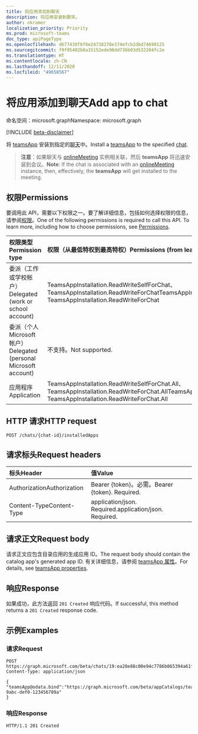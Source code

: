 ```yaml
---
title: 将应用添加到聊天
description: 将应用安装到聊天。
author: nkramer
localization_priority: Priority
ms.prod: microsoft-teams
doc_type: apiPageType
ms.openlocfilehash: d677430f6f8e24738278e374efcb2dbd74690125
ms.sourcegitcommit: f9f95402b8a15152ede90dd736b03d532204fc2e
ms.translationtype: HT
ms.contentlocale: zh-CN
ms.lasthandoff: 12/11/2020
ms.locfileid: "49658567"
---
```

# <a name="add-app-to-chat"></a><span data-ttu-id="c888f-103">将应用添加到聊天</span><span class="sxs-lookup"><span data-stu-id="c888f-103">Add app to chat</span></span>

<span data-ttu-id="c888f-104">命名空间：microsoft.graph</span><span class="sxs-lookup"><span data-stu-id="c888f-104">Namespace: microsoft.graph</span></span>

[!INCLUDE [beta-disclaimer](../../includes/beta-disclaimer.md)]

<span data-ttu-id="c888f-105">将 [teamsApp](../resources/teamsapp.md) 安装到指定的[聊天](../resources/chat.md)中。</span><span class="sxs-lookup"><span data-stu-id="c888f-105">Install a [teamsApp](../resources/teamsapp.md) to the specified [chat](../resources/chat.md).</span></span>

> <span data-ttu-id="c888f-106">**注意**：如果聊天与 [onlineMeeting](../resources/onlinemeeting.md) 实例相关联，然后 **teamsApp** 将迅速安装到会议。</span><span class="sxs-lookup"><span data-stu-id="c888f-106">**Note**: If the chat is associated with an [onlineMeeting](../resources/onlinemeeting.md) instance, then, effectively, the **teamsApp** will get installed to the meeting.</span></span>

## <a name="permissions"></a><span data-ttu-id="c888f-107">权限</span><span class="sxs-lookup"><span data-stu-id="c888f-107">Permissions</span></span>

<span data-ttu-id="c888f-p101">要调用此 API，需要以下权限之一。要了解详细信息，包括如何选择权限的信息，请参阅[权限](/graph/permissions-reference)。</span><span class="sxs-lookup"><span data-stu-id="c888f-p101">One of the following permissions is required to call this API. To learn more, including how to choose permissions, see [Permissions](/graph/permissions-reference).</span></span>

|<span data-ttu-id="c888f-110">权限类型</span><span class="sxs-lookup"><span data-stu-id="c888f-110">Permission type</span></span>      | <span data-ttu-id="c888f-111">权限（从最低特权到最高特权）</span><span class="sxs-lookup"><span data-stu-id="c888f-111">Permissions (from least to most privileged)</span></span>              |
|:--------------------|:---------------------------------------------------------|
|<span data-ttu-id="c888f-112">委派（工作或学校帐户）</span><span class="sxs-lookup"><span data-stu-id="c888f-112">Delegated (work or school account)</span></span> | <span data-ttu-id="c888f-113">TeamsAppInstallation.ReadWriteSelfForChat、TeamsAppInstallation.ReadWriteForChat</span><span class="sxs-lookup"><span data-stu-id="c888f-113">TeamsAppInstallation.ReadWriteSelfForChat, TeamsAppInstallation.ReadWriteForChat</span></span> |
|<span data-ttu-id="c888f-114">委派（个人 Microsoft 帐户）</span><span class="sxs-lookup"><span data-stu-id="c888f-114">Delegated (personal Microsoft account)</span></span> | <span data-ttu-id="c888f-115">不支持。</span><span class="sxs-lookup"><span data-stu-id="c888f-115">Not supported.</span></span>    |
|<span data-ttu-id="c888f-116">应用程序</span><span class="sxs-lookup"><span data-stu-id="c888f-116">Application</span></span> | <span data-ttu-id="c888f-117">TeamsAppInstallation.ReadWriteSelfForChat.All、TeamsAppInstallation.ReadWriteForChat.All</span><span class="sxs-lookup"><span data-stu-id="c888f-117">TeamsAppInstallation.ReadWriteSelfForChat.All, TeamsAppInstallation.ReadWriteForChat.All</span></span> |

## <a name="http-request"></a><span data-ttu-id="c888f-118">HTTP 请求</span><span class="sxs-lookup"><span data-stu-id="c888f-118">HTTP request</span></span>

<!-- { 
"blockType": "ignored" 
} -->

```http
POST /chats/{chat-id}/installedApps
```

## <a name="request-headers"></a><span data-ttu-id="c888f-119">请求标头</span><span class="sxs-lookup"><span data-stu-id="c888f-119">Request headers</span></span>

| <span data-ttu-id="c888f-120">标头</span><span class="sxs-lookup"><span data-stu-id="c888f-120">Header</span></span>       | <span data-ttu-id="c888f-121">值</span><span class="sxs-lookup"><span data-stu-id="c888f-121">Value</span></span> |
|:---------------|:--------|
| <span data-ttu-id="c888f-122">Authorization</span><span class="sxs-lookup"><span data-stu-id="c888f-122">Authorization</span></span>  | <span data-ttu-id="c888f-p102">Bearer {token}。必需。</span><span class="sxs-lookup"><span data-stu-id="c888f-p102">Bearer {token}. Required.</span></span>  |
| <span data-ttu-id="c888f-125">Content-Type</span><span class="sxs-lookup"><span data-stu-id="c888f-125">Content-Type</span></span>  | <span data-ttu-id="c888f-p103">application/json. Required.</span><span class="sxs-lookup"><span data-stu-id="c888f-p103">application/json. Required.</span></span>  |

## <a name="request-body"></a><span data-ttu-id="c888f-128">请求正文</span><span class="sxs-lookup"><span data-stu-id="c888f-128">Request body</span></span>

<span data-ttu-id="c888f-129">请求正文应包含目录应用的生成应用 ID。</span><span class="sxs-lookup"><span data-stu-id="c888f-129">The request body should contain the catalog app's generated app ID.</span></span> <span data-ttu-id="c888f-130">有关详细信息，请参阅 [teamsApp 属性](../resources/teamsapp.md#properties)。</span><span class="sxs-lookup"><span data-stu-id="c888f-130">For details, see [teamsApp properties](../resources/teamsapp.md#properties).</span></span>

## <a name="response"></a><span data-ttu-id="c888f-131">响应</span><span class="sxs-lookup"><span data-stu-id="c888f-131">Response</span></span>

<span data-ttu-id="c888f-132">如果成功，此方法返回 `201 Created` 响应代码。</span><span class="sxs-lookup"><span data-stu-id="c888f-132">If successful, this method returns a `201 Created` response code.</span></span>

## <a name="examples"></a><span data-ttu-id="c888f-133">示例</span><span class="sxs-lookup"><span data-stu-id="c888f-133">Examples</span></span>

### <a name="request"></a><span data-ttu-id="c888f-134">请求</span><span class="sxs-lookup"><span data-stu-id="c888f-134">Request</span></span>

<!-- {
  "blockType": "request",
  "name": "add_app_in_chat"
}-->

```http
POST https://graph.microsoft.com/beta/chats/19:ea28e88c00e94c7786b065394a61f296@thread.v2/installedApps
Content-Type: application/json

{
"teamsApp@odata.bind":"https://graph.microsoft.com/beta/appCatalogs/teamsApps/12345678-9abc-def0-123456789a"
}
```

### <a name="response"></a><span data-ttu-id="c888f-135">响应</span><span class="sxs-lookup"><span data-stu-id="c888f-135">Response</span></span>

<!-- {
  "blockType": "response",
  "truncated": true,
  "@odata.type": "microsoft.graph.teamsAppInstallation"
} -->

```http
HTTP/1.1 201 Created
```

<!-- uuid: 8fcb5dbc-d5aa-4681-8e31-b001d5168d79
2015-10-25 14:57:30 UTC -->
<!-- {
  "type": "#page.annotation",
  "description": "Chat add installedapps",
  "keywords": "",
  "section": "documentation",
  "tocPath": ""
}-->
